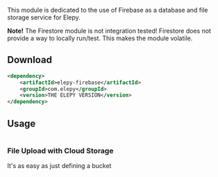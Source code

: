 This module is dedicated to the use of Firebase as a database and file storage service for Elepy.

__Note!__ The Firestore module is not integration tested! Firestore does not provide a way to locally run/test. This makes the module volatile.
## Download

```xml
<dependency>
    <artifactId>elepy-firebase</artifactId>
    <groupId>com.elepy</groupId>
    <version>THE ELEPY VERSION</version>
</dependency>
```

## Usage


```java

```


### File Upload with Cloud Storage
It's as easy as just defining a bucket

```java

```
